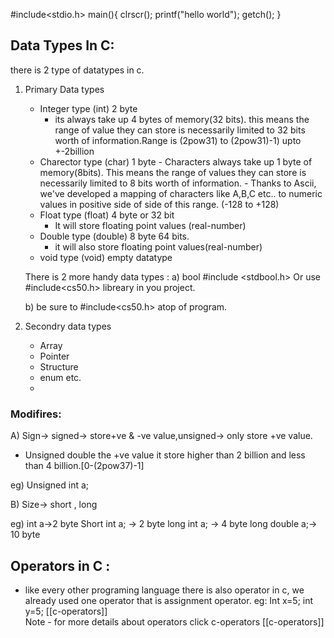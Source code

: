#include<stdio.h>
main(){
  clrscr();
  printf("hello world");
  getch();
}

## Data Types In C:
there is 2 type of datatypes in c.
1) Primary Data types
     - Integer type (int) 2 byte
          - its always take up 4 bytes of memory(32 bits). this means the range of value they can store is necessarily limited to 32 bits worth of information.Range is (2pow31) to (2pow31)-1) upto +-2billion
     - Charector type (char) 1 byte
           - Characters always take up 1 byte of memory(8bits). This means the range of values they can store is necessarily limited to 8 bits worth of information.
           -  Thanks to Ascii, we've developed a mapping of characters like A,B,C etc.. to numeric values in positive side of side of this range. (-128 to +128)
     - Float type (float) 4 byte or 32 bit
          - It will store floating point values (real-number)
     - Double type (double) 8 byte 64 bits.
         - it will also store floating point values(real-number)
     - void type (void) empty datatype
   
   There is 2 more handy data types :
      a) bool #include <stdbool.h>
	  Or use #include<cs50.h> libreary in you project.
	  
	  b)  be sure to #include<cs50.h> atop of program.
2) Secondry data types 
   - Array
   - Pointer
   - Structure
   - enum etc.
   - 
### Modifires: 
A) Sign-> signed-> store+ve & -ve value,unsigned-> only store +ve value.
   - Unsigned double the +ve value it store higher than 2 billion and less than 4 billion.[0-(2pow37)-1]

eg) Unsigned int a;

B) Size-> short , long

eg) int a->2 byte
       Short int a; -> 2 byte
	   long int a; -> 4 byte
       long double a;-> 10 byte
	   
	   
## Operators in C :
- like every other programing language there is also operator in c, we already used one operator that is assignment operator. 
eg:
       Int x=5;
       int y=5;
	 [[c-operators]]  
	Note - for more details about operators click c-operators  [[c-operators]]  